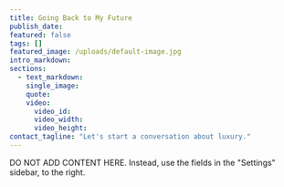 ```yaml
---
title: Going Back to My Future
publish_date:
featured: false
tags: []
featured_image: /uploads/default-image.jpg
intro_markdown:
sections:
  - text_markdown:
    single_image:
    quote:
    video:
      video_id:
      video_width:
      video_height:
contact_tagline: "Let's start a conversation about luxury."
---
```

DO NOT ADD CONTENT HERE. Instead, use the fields in the "Settings" sidebar, to the right.